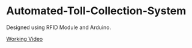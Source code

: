 # Automated-Toll-Collection-System
Designed using RFID Module and Arduino.

[Working Video](https://github.com/Fangzzxx/Automated-Toll-Collection-System/blob/main/Exploratory%20Project.mp4)


 

